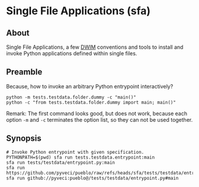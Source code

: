 # Single File Applications (sfa)


## About

Single File Applications, a few [DWIM] conventions and tools to
install and invoke Python applications defined within single files.


## Preamble

Because, how to invoke an arbitrary Python entrypoint interactively?
```shell
python -m tests.testdata.folder.dummy -c "main()"
python -c "from tests.testdata.folder.dummy import main; main()"
```
Remark: The first command looks good, but does not work, because
each option `-m` and `-c` terminates the option list, so they can
not be used together.


## Synopsis

```shell
# Invoke Python entrypoint with given specification.
PYTHONPATH=$(pwd) sfa run tests.testdata.entrypoint:main
sfa run tests/testdata/entrypoint.py:main
sfa run https://github.com/pyveci/pueblo/raw/refs/heads/sfa/tests/testdata/entrypoint.py#main
sfa run github://pyveci:pueblo@/tests/testdata/entrypoint.py#main
```


[DWIM]: https://en.wikipedia.org/wiki/DWIM
